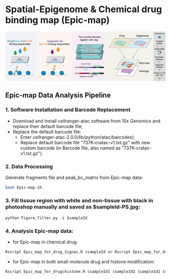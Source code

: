 # Spatial-Epigenome & Chemical drug binding map (Epic-map)
![image](https://github.com/jiangfuqing/Epic-map/blob/main/Epic-map.jpg)

## Epic-map Data Analysis Pipeline
### 1. Software Installation and Barcode Replacement
- Download and install cellranger-atac software from 10x Genomics and replace their default barcode file;
- Replace the default barcode file:
  - Enter cellranger-atac-2.0.0/lib/python/atac/barcodes/;
  - Replace default barcode file "737K-cratac-v1.txt.gz" with new custom barcode (in Barcode file, also named as "737K-cratac-v1.txt.gz").
### 2. Data Processing
Generate fragments file and peak_bc_matrix from Epic-map data:
```bash
bash Epic-map.sh
```
### 3. Fill tissue region with white and non-tissue with black in photoshop manually and saved as $sampleId-PS.jpg:
```python
python Figure_filter.py -i $sampleId
```
### 4. Analysis Epic-map data:
- for Epic-map in chemical drug:
```R
Rscript Epic_map_for_drug_Signac.R $sampleId or Rscript Epic_map_for_drug_ArchR.R $sampleId
```
- for Epic-map in both small-molecule drug and histone modification:
```R
Rscript Epic_map_for_drug&histone.R $sampleId1 $sampleId2 $sampleId1 $modality1 $modality2
```
